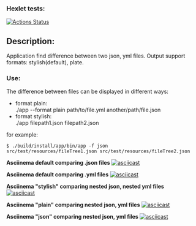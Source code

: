 ### Hexlet tests:
[![Actions Status](https://github.com/packman1783/java-project-71/actions/workflows/hexlet-check.yml/badge.svg)](https://github.com/packman1783/java-project-71/actions)


## Description:
Application find difference between two json, yml files.
Output support formats: stylish(default), plate.

### Use:
The difference between files can be displayed in different ways:
 * format plain:    
./app --format plain path/to/file.yml another/path/file.json
 * format stylish:    
./app filepath1.json filepath2.json

 for example:
```
$ ./build/install/app/bin/app -f json src/test/resources/fileTree1.json src/test/resources/fileTree2.json 

```

**Asciinema default comparing .json files**
[![asciicast](https://asciinema.org/a/614631.svg)](https://asciinema.org/a/614631)

**Asciinema default comparing .yml files**
[![asciicast](https://asciinema.org/a/616643.svg)](https://asciinema.org/a/616643)

**Asciinema "stylish" comparing nested json, nested yml files**  
[![asciicast](https://asciinema.org/a/616996.svg)](https://asciinema.org/a/616996)

**Asciinema "plain" comparing nested json, yml files**
[![asciicast](https://asciinema.org/a/617098.svg)](https://asciinema.org/a/617098)

**Asciinema "json" comparing nested json, yml files**
[![asciicast](https://asciinema.org/a/617242.svg)](https://asciinema.org/a/617242)

